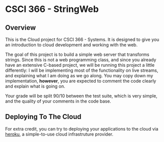 # CSCI 366 - StringWeb

## Overview

This is the Cloud project for CSCI 366 - Systems.  It is designed to give you an introduction to cloud development and working with the web.

The goal of this project is to build a simple web server that transforms strings.  Since this is not a web programming
class, and since you already have an extensive C-based project, we will be running this project a little differently:
I will be implementing most of the functionality on live streams, and explaining what I am doing as we go along.  You
may copy down my implementation, **however**, you are expected to comment the code clearly and explain what is going on.

Your grade will be split 90/10 between the test suite, which is very simple, and the quality of your comments in the
code base.

## Deploying To The Cloud

For extra credit, you can try to deploying your applications to the cloud via [heroku](https://www.heroku.com/), a 
simple-to-use cloud infrastruture provider.